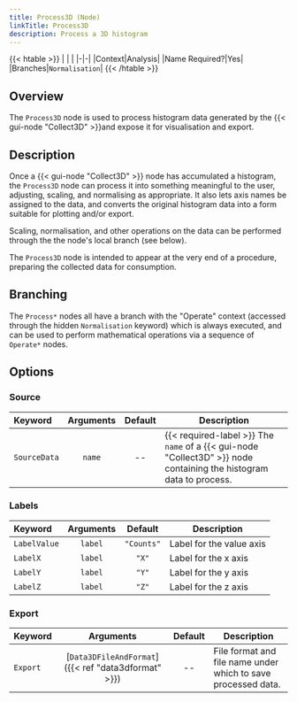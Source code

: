 ```yaml
---
title: Process3D (Node)
linkTitle: Process3D
description: Process a 3D histogram
---
```


{{< htable >}}
| | |
|-|-|
|Context|Analysis|
|Name Required?|Yes|
|Branches|`Normalisation`|
{{< /htable >}}

## Overview

The `Process3D` node is used to process histogram data generated by the {{< gui-node "Collect3D" >}}and expose it for visualisation and export.

## Description

Once a {{< gui-node "Collect3D" >}} node has accumulated a histogram, the `Process3D` node can process it into something meaningful to the user, adjusting, scaling, and normalising as appropriate. It also lets axis names be assigned to the data, and converts the original histogram data into a form suitable for plotting and/or export.

Scaling, normalisation, and other operations on the data can be performed through the the node's local branch (see below).

The `Process3D` node is intended to appear at the very end of a procedure, preparing the collected data for consumption.

## Branching

The `Process*` nodes all have a branch with the "Operate" context (accessed through the hidden `Normalisation` keyword) which is always executed, and can be used to perform mathematical operations via a sequence of `Operate*` nodes.

## Options

### Source

|Keyword|Arguments|Default|Description|
|:------|:--:|:-----:|-----------|
|`SourceData`|`name`|--|{{< required-label >}} The `name` of a {{< gui-node "Collect3D" >}} node containing the histogram data to process.|

### Labels

|Keyword|Arguments|Default|Description|
|:------|:--:|:-----:|-----------|
|`LabelValue`|`label`|`"Counts"`|Label for the value axis|
|`LabelX`|`label`|`"X"`|Label for the x axis|
|`LabelY`|`label`|`"Y"`|Label for the y axis|
|`LabelZ`|`label`|`"Z"`|Label for the z axis|

### Export

|Keyword|Arguments|Default|Description|
|:------|:--:|:-----:|-----------|
|`Export`|[`Data3DFileAndFormat`]({{< ref "data3dformat" >}})|--|File format and file name under which to save processed data.|
